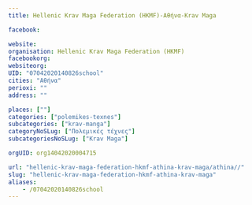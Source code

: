 ```yaml
---
title: Hellenic Krav Maga Federation (HKMF)-Αθήνα-Krav Maga

facebook:

website:
organisation: Hellenic Krav Maga Federation (HKMF)
facebookorg:
websiteorg:
UID: "07042020140826school"
cities: "Αθήνα"
perioxi: ""
address: ""

places: [""]
categories: ["polemikes-texnes"]
subcategories: ["krav-manga"]
categoryNoSLug: ["Πολεμικές τέχνες"]
subcategoriesNoSLug: ["Krav Maga"]

orgUID: org14042020004715

url: "hellenic-krav-maga-federation-hkmf-athina-krav-maga/athina//"
slug: "hellenic-krav-maga-federation-hkmf-athina-krav-maga"
aliases:
    - /07042020140826school
---
```





